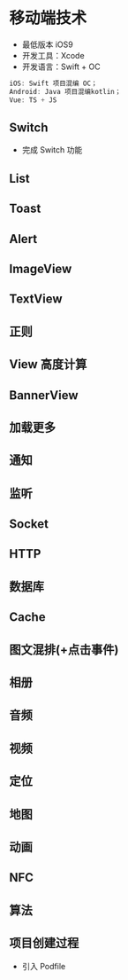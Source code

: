 # 移动端技术

* 最低版本 iOS9
* 开发工具：Xcode
* 开发语言：Swift + OC

```js
iOS: Swift 项目混编 OC；
Android: Java 项目混编kotlin；
Vue: TS + JS
```

## Switch
  * 完成 Switch 功能

## List

## Toast

## Alert

## ImageView

## TextView

## 正则

## View 高度计算

## BannerView

## 加载更多

## 通知

## 监听

## Socket

## HTTP

## 数据库

## Cache

## 图文混排(+点击事件)

## 相册

## 音频

## 视频

## 定位

## 地图

## 动画

## NFC

## 算法

## 项目创建过程

* 引入 Podfile
